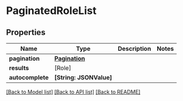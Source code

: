 # PaginatedRoleList

## Properties
Name | Type | Description | Notes
------------ | ------------- | ------------- | -------------
**pagination** | [**Pagination**](Pagination.md) |  | 
**results** | [Role] |  | 
**autocomplete** | **[String: JSONValue]** |  | 

[[Back to Model list]](../README.md#documentation-for-models) [[Back to API list]](../README.md#documentation-for-api-endpoints) [[Back to README]](../README.md)


